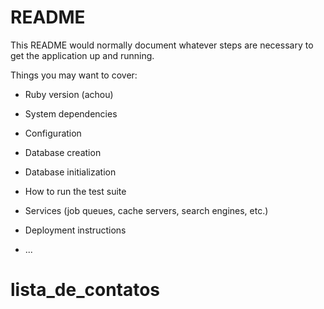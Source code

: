 # README

This README would normally document whatever steps are necessary to get the
application up and running.

Things you may want to cover:

* Ruby version (achou)

* System dependencies

* Configuration

* Database creation

* Database initialization

* How to run the test suite

* Services (job queues, cache servers, search engines, etc.)

* Deployment instructions

* ...
# lista_de_contatos
